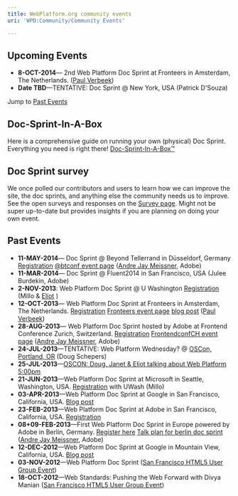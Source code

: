 ```yaml
---
title: WebPlatform.org community events
uri: 'WPD:Community/Community Events'

---
```

## <span>Upcoming Events</span>

-   **8-OCT-2014**— 2nd Web Platform Doc Sprint at Fronteers in Amsterdam, The Netherlands. ([Paul Verbeek](/User:Paulv))
-   **Date TBD**—TENTATIVE: Doc Sprint @ New York, USA (Patrick D'Souza)

Jump to [Past Events](#Past_Events)

## <span>Doc-Sprint-In-A-Box</span>

Here is a comprehensive guide on running your own (physical) Doc Sprint. Everything you need is right there! [Doc-Sprint-In-A-Box™](http://docs.webplatform.org/wiki/WPD:Doc_Sprint)

## <span>Doc Sprint survey</span>

We once polled our contributors and users to learn how we can improve the site, the doc sprints, and anything else the community needs us to improve. See the open surveys and responses on the [Survey page](/WPD:Community/Survey). Might not be super up-to-date but provides insights if you are planning on doing your own event.

## <span>Past Events</span>

-   **11-MAY-2014**— Doc Sprint @ Beyond Tellerrand in Düsseldorf, Germany [Registration](http://lanyrd.com/2014/wpds-dusseldorf/) [@btconf event page](http://2014.beyondtellerrand.com/side-events/#wpds) ([Andre Jay Meissner](/User:Klickass), Adobe)
-   **11-MAR-2014**— Doc Sprint @ Fluent2014 in San Francisco, USA (Julee Burdekin, Adobe)
-   **2-NOV-2013**: Web Platform Doc Sprint @ U Washington [Registration](https://www.eventbrite.com/event/8903872723/) (Millo & [Eliot](/User:Eliot-MSFT) )
-   **12-OCT-2013**— Web Platform Doc Sprint at Fronteers in Amsterdam, The Netherlands. [Registration](http://web-platform-doc-sprint-amsterdam.eventbrite.com/) [Fronteers event page](http://fronteers.nl/bijeenkomsten/2013/web-platform-doc-sprint-in-amsterdam) [blog post](http://blog.webplatform.org/2013/09/web-platform-doc-sprint-amsterdam-october-12/) ([Paul Verbeek](/User:Paulv))
-   **28-AUG-2013**— Web Platform Doc Sprint hosted by Adobe at Frontend Conference Zurich, Switzerland. [Registration](http://wpds-zurich.eventbrite.com/) [FrontendconfCH event page](http://2013.frontendconf.ch/workshops/) ([Andre Jay Meissner](/User:Klickass), Adobe)
-   **24-JUL-2013**—TENTATIVE: Web Platform Wednesday? @ [OSCon, Portland, OR](http://www.oscon.com/oscon2013) (Doug Schepers)
-   **25-JUL-2013**—[OSCON: Doug, Janet & Eliot talking about Web Platform 5:00pm](http://www.oscon.com/oscon2013/public/schedule/detail/29099)
-   **21-JUN-2013**—Web Platform Doc Sprint at Microsoft in Seattle, Washington, USA. [Registration](http://seattledocsprint.eventbrite.com/) with UWash (Millo)
-   **03-APR-2013**—Web Platform Doc Sprint at Google in San Francisco, California, USA. [Blog post](http://blog.webplatform.org/2013/04/doc-sprint-san-francisco-april-3/)
-   **23-FEB-2013**—Web Platform Doc Sprint at Adobe in San Francisco, California, USA. [Registration](http://docsprint.eventbrite.com/)
-   **08+09-FEB-2013**—First Web Platform Doc Sprint in Europe powered by Adobe in Berlin, Germany. [Register here](http://web-platform-doc-sprint-berlin.eventbrite.com/) [Talk plan for berlin doc sprint](/community/berlin_feb_2013) ([Andre Jay Meissner](/User:Klickass), Adobe)
-   **12-DEC-2012**—Web Platform Doc Sprint at Google in Mountain View, California, USA. [Blog post](http://blog.webplatform.org/2012/12/doc-sprint-mountain-view/)
-   **03-NOV-2012**—Web Platform Doc Sprint ([San Francisco HTML5 User Group Event](http://www.sfhtml5.org/events/87609752/))
-   **18-OCT-2012**—Web Standards: Pushing the Web Forward with Divya Manian ([San Francisco HTML5 User Group Event](http://www.sfhtml5.org/events/68008012/))
